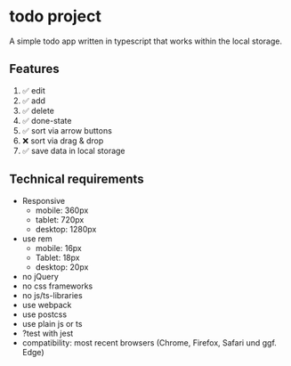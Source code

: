 # todo project

A simple todo app written in typescript that works within the local storage.

## Features
1. :white_check_mark: edit
2. :white_check_mark: add
3. :white_check_mark: delete
4. :white_check_mark: done-state
5. :white_check_mark: sort via arrow buttons
6. :x: sort via drag & drop
7. :white_check_mark: save data in local storage

## Technical requirements
* Responsive
    * mobile: 360px
    * tablet: 720px
    * desktop: 1280px
* use rem
    * mobile: 16px
    * Tablet: 18px
    * desktop: 20px
* no jQuery
* no css frameworks
* no js/ts-libraries
* use webpack
* use postcss
* use plain js or ts
* ?test with jest
* compatibility: most recent browsers (Chrome, Firefox, Safari und ggf. Edge)
